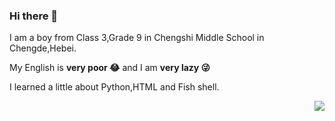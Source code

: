 ### Hi there 👋
I am a boy from Class 3,Grade 9 in Chengshi Middle School in Chengde,Hebei.

My English is **very poor 😂** and I am **very lazy 😜**

I learned a little about Python,HTML and Fish shell.

<img align="right" src="https://github-readme-stats.vercel.app/api?username=zhuangzhuang20080802&show_icons=true">

<!--
**zhuangzhuang20080802/zhuangzhuang20080802** is a ✨ _special_ ✨ repository because its `README.md` (this file) appears on your GitHub profile.

Here are some ideas to get you started:

- 🔭 I’m currently working on ...
- 🌱 I’m currently learning ...
- 👯 I’m looking to collaborate on ...
- 🤔 I’m looking for help with ...
- 💬 Ask me about ...
- 📫 How to reach me: ...
- 😄 Pronouns: ...
- ⚡ Fun fact: ...
-->
